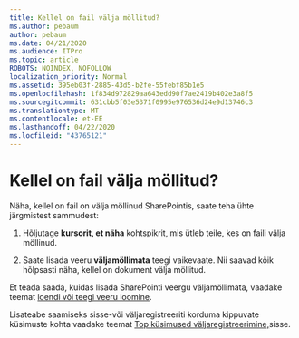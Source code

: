 ```yaml
---
title: Kellel on fail välja möllitud?
ms.author: pebaum
author: pebaum
ms.date: 04/21/2020
ms.audience: ITPro
ms.topic: article
ROBOTS: NOINDEX, NOFOLLOW
localization_priority: Normal
ms.assetid: 395eb03f-2885-43d5-b2fe-55febf85b1e5
ms.openlocfilehash: 1f834d972829aa643edd90f7ae2419b402e3a8f5
ms.sourcegitcommit: 631cbb5f03e5371f0995e976536d24e9d13746c3
ms.translationtype: MT
ms.contentlocale: et-EE
ms.lasthandoff: 04/22/2020
ms.locfileid: "43765121"
---
```

# <a name="who-has-a-file-checked-out"></a>Kellel on fail välja möllitud?

Näha, kellel on fail on välja möllinud SharePointis, saate teha ühte järgmistest sammudest:
  
1. Hõljutage **kursorit, et näha** kohtspikrit, mis ütleb teile, kes on faili välja möllinud. 
    
2. Saate lisada veeru **väljamöllimata** teegi vaikevaate. Nii saavad kõik hõlpsasti näha, kellel on dokument välja möllitud. 
    
Et teada saada, kuidas lisada SharePointi veergu väljamöllimata, vaadake teemat [loendi või teegi veeru loomine](https://go.microsoft.com/fwlink/?linkid=2019591). 
  
Lisateabe saamiseks sisse-või väljaregistreeriti korduma kippuvate küsimuste kohta vaadake teemat [Top küsimused väljaregistreerimine,](https://go.microsoft.com/fwlink/?linkid=2018786)sisse.
  

